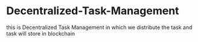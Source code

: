 # Decentralized-Task-Management
 this is Decentralized Task Management in which we distribute the task and task will store in blockchain
